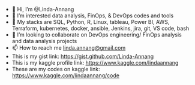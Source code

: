 - 👋 Hi, I’m @Linda-Annang
- 👀 I’m interested data analysis, FinOps, & DevOps codes and tools
- 🌱 My stacks are SQL, Python, R, Linux, tableau, Power BI, AWS, Terraform, kubernetes, docker, ansible, Jenkins, jira, git, VS code, bash 
- 💞️ I’m looking to collaborate on DevOps engineering/ FinOps analysis and data analysis projects
- 📫 How to reach me linda.annang@gmail.com
- This is my gist link: https://gist.github.com/Linda-Annang
- This is my kaggle profile link: https://www.kaggle.com/lindaannang
- These are my codes on kaggle link: https://www.kaggle.com/lindaannang/code

<!---
Linda-Annang/Linda-Annang is a ✨ special ✨ repository because its `README.md` (this file) appears on your GitHub profile.
You can click the Preview link to take a look at your changes.
--->

